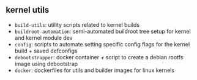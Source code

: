 
## kernel utils

- `build-utils`: utility scripts related to kernel builds
- `buildroot-automation`: semi-automated buildroot tree setup for kernel and kernel module dev
- `config`: scripts to automate setting specific config flags for the kernel build + saved defconfigs
- `debootstrapper`: docker container + script to create a debian rootfs image using debootstrap
- `docker`: dockerfiles for utils and builder images for linux kernels

